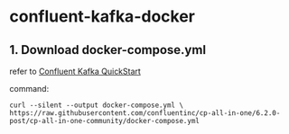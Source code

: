 # confluent-kafka-docker

## 1. Download docker-compose.yml
refer to [Confluent Kafka QuickStart](https://docs.confluent.io/platform/current/quickstart/cos-docker-quickstart.html)

command:
```
curl --silent --output docker-compose.yml \
https://raw.githubusercontent.com/confluentinc/cp-all-in-one/6.2.0-post/cp-all-in-one-community/docker-compose.yml
```